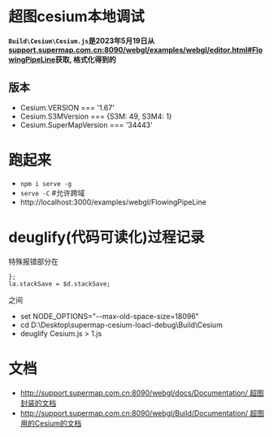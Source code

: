 # 超图cesium本地调试

**`Build\Cesium\Cesium.js`是2023年5月19日从[support.supermap.com.cn:8090/webgl/examples/webgl/editor.html#FlowingPipeLine](http://support.supermap.com.cn:8090/webgl/examples/webgl/editor.html#FlowingPipeLine)获取, 格式化得到的**
## 版本
- Cesium.VERSION === '1.67'
- Cesium.S3MVersion === {S3M: 49, S3M4: 1}
- Cesium.SuperMapVersion === '34443'

# 跑起来
- `npm i serve -g`
- `serve -C` #允许跨域
- http://localhost:3000/examples/webgl/FlowingPipeLine

# deuglify(代码可读化)过程记录
特殊报错部分在
```
};
la.stackSave = $d.stackSave;
```
之间

- set NODE_OPTIONS="--max-old-space-size=18096"
- cd D:\Desktop\supermap-cesium-loacl-debug\Build\Cesium
- deuglify Cesium.js > 1.js      

# 文档

- [http://support.supermap.com.cn:8090/webgl/docs/Documentation/ 超图封装的文档](http://support.supermap.com.cn:8090/webgl/docs/Documentation/)
- [http://support.supermap.com.cn:8090/webgl/Build/Documentation/ 超图用的Cesium的文档](http://support.supermap.com.cn:8090/webgl/Build/Documentation/)